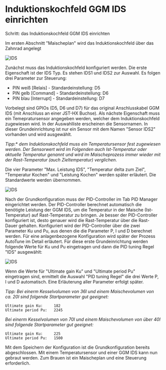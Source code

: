# Induktionskochfeld GGM IDS einrichten

Schritt: das Induktionskochfeld GGM IDS einrichten

Im ersten Abschnitt "Maischeplan" wird das Induktionskochfeld über das Zahnrad angelegt

![IDS](../docs/img/IDS\_einrichten.jpg)

Zunächst muss das Induktionskochfeld konfiguriert werden. Die erste Eigenschaft ist der IDS Typ. Es stehen IDS1 und IDS2 zur Auswahl. Es folgen drei Parameter zur Steuerung:

* PIN weiß \[Relais] - Standardeinstellung: D5
* PIN gelb \[Command] - Standardeinstellung: D6
* PIN blau \[Interrupt] - Standardeinstellung: D7

Vorbelegt sind GPIOs (D5, D6 und D7) für das original Anschlusskabel GGM IDS (mit Anschluss an einer JST-HX Buchse). Als nächste Eigenschaft muss ein Temepratursensor angegeben werden, welcher dem Induktionskochfeld zugewiesen wird. In der Auswahlliste erscheinen die Sensornamen. In dieser Grundeinrichtung ist nur ein Sensor mit dem Namen "Sensor IDS2" vorhanden und wird ausgewählt.

_Tipp_:\* _dem Induktionskochfeld muss ein Temperatursensor fest zugewiesen werden. Der Sensorwert wird im Folgenden auch Ist-Temperatur oder aktuelle Temperatur genannt und wird im Maischeprozess immer wieder mit der Rast-Temperatur (auch Zieltemperatur) verglichen._

Die vier Parameter "Max. Leistung IDS", "Temperatur delta zum Ziel", "Temperatur Kochen" und "Leistung Kochen" werden später erläutert. Die Standardwerte werden übernommen.

![IDS](../docs/img/IDS\_konfigurieren.jpg)

Nach der Grundkonfiguration muss der PID-Controller im Tab PID Manager eingerichtet werden. Der PID-Controller berechnet automatisch die benötigte Leistung der GGM IDS, um die Temperatur in der Maische (Ist-Temperatur) auf Rast-Temperatur zu bringen. Je besser der PID-Controller konfiguriert ist, desto genauer wird die Rast-Temperatur über die Rast-Dauer gehalten. Konfiguriert wird der PID-Controller über die zwei Parameter Ku und Pu, aus denen die die Parameter P, I und D berechnet werden. Für eine anlagenbezogene Konfiguration wird später der Prozess AutoTune im Detail erläutert. Für diese erste Grundeinrichtung werden folgende Werte für Ku und Pu eingetragen und dann die PID tuning Regel "IDS" ausgewählt:

![IDS](../docs/img/IDS\_pid-einrichten.jpg)

Wenn die Werte für "Ultimate gain Ku" und "Ultimate period Pu" eingetragen sind, ermittelt die Auswahl "PID tuning Regel" die drei Werte P, I und D automatisch. Eine Erläuterung aller Parameter erfolgt später.

_Tipp:_ _Bei einerm Kesselvolumen von 36l und einem Maischevolumen von ca. 20l sind folgende Startparameter gut geeignet:_

```
Ultimate gain Ku:     182
Ultimate period Pu:   2245
```

_Bei einerm Kesselvolumen von 70l und einem Maischevolumen von über 40l sind folgende Startparameter gut geeignet:_

```
Ultimate gain Ku:     225
Ultimate period Pu:   1500
```

Mit dem Speichern der Konfiguration ist die Grundkonfiguration bereits abgeschlossen. Mit einem Temperatursensor und einer GGM IDS kann nun gebraut werden. Zum Brauen ist ein Maischeplan und eine Steuerung erforderlich.
